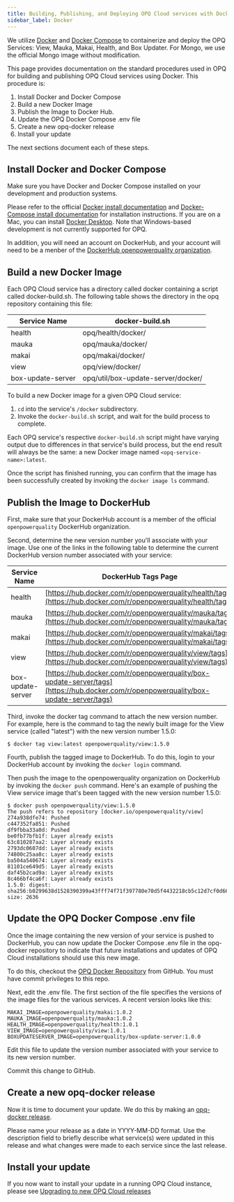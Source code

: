 ```yaml
---
title: Building, Publishing, and Deploying OPQ Cloud services with Docker
sidebar_label: Docker
---
```


We utilize [Docker](https://www.docker.com/) and [Docker Compose](https://docs.docker.com/compose/) to containerize and deploy the OPQ Services: View, Mauka, Makai, Health, and Box Updater.  For Mongo, we use the official Mongo image without modification.  

This page provides documentation on the standard procedures used in OPQ for building and publishing OPQ Cloud services using Docker. This procedure is:

  1. Install Docker and Docker Compose
  2. Build a new Docker Image
  3. Publish the Image to Docker Hub.
  4. Update the OPQ Docker Compose .env file
  5. Create a new opq-docker release
  6. Install your update

The next sections document each of these steps. 

## Install Docker and Docker Compose

Make sure you have Docker and Docker Compose installed on your development and production systems.

Please refer to the official [Docker install documentation](https://docs.docker.com/install/) and [Docker-Compose install documentation](https://docs.docker.com/compose/install/) for installation instructions.  If you are on a Mac, you can install [Docker Desktop](https://www.docker.com/products/docker-desktop).  Note that Windows-based development is not currently supported for OPQ.  

In addition, you will need an account on DockerHub, and your account will need to be a menber of the [DockerHub openpowerquality organization](https://hub.docker.com/u/openpowerquality).

## Build a new Docker Image

Each OPQ Cloud service has a directory called docker containing a script called docker-build.sh. The following table shows the directory in the opq repository containing this file: 

| Service Name | docker-build.sh |
|---------|-----------------------|
| health  | opq/health/docker/  |
| mauka   | opq/mauka/docker/  |
| makai   | opq/makai/docker/  |
| view   | opq/view/docker/  |
| box-update-server    | opq/util/box-update-server/docker/  |

To build a new Docker image for a given OPQ Cloud service:

  1. `cd` into the service's `/docker` subdirectory.
  2. Invoke the `docker-build.sh` script, and wait for the build process to complete.

Each OPQ service's respective `docker-build.sh` script might have varying output due to differences in that service's build process, but the end result will always be the same: a new Docker image named `<opq-service-name>:latest`.

Once the script has finished running, you can confirm that the image has been successfully created by invoking the `docker image ls` command.

## Publish the Image to DockerHub

First, make sure that your DockerHub account is a member of the official `openpowerquality` DockerHub organization.

Second, determine the new version number you'll associate with your image.  Use one of the links in the following table to determine the current DockerHub version number associated with your service:

 | Service Name | DockerHub Tags Page |
 |---------|-----------------------|
 | health  | [https://hub.docker.com/r/openpowerquality/health/tags](https://hub.docker.com/r/openpowerquality/health/tags)  |
 | mauka   | [https://hub.docker.com/r/openpowerquality/mauka/tags](https://hub.docker.com/r/openpowerquality/mauka/tags) |
 | makai   | [https://hub.docker.com/r/openpowerquality/makai/tags](https://hub.docker.com/r/openpowerquality/makai/tags)  |
 | view   | [https://hub.docker.com/r/openpowerquality/view/tags](https://hub.docker.com/r/openpowerquality/view/tags)  |
 | box-update-server    | [https://hub.docker.com/r/openpowerquality/box-update-server/tags](https://hub.docker.com/r/openpowerquality/box-update-server/tags)  |
 
 Third, invoke the docker tag command to attach the new version number. For example, here is the command to tag the newly built image for the View service (called "latest") with the new version number 1.5.0:
 
 ```shell
 $ docker tag view:latest openpowerquality/view:1.5.0
 ``` 
 
 Fourth, publish the tagged image to DockerHub. To do this, login to your DockerHub account by invoking the `docker login` command.
 
 Then push the image to the openpowerquality organization on DockerHub by invoking the `docker push` command. Here's an example of pushing the View service image that's been tagged with the new version number 1.5.0:
 
 ```shell
 $ docker push openpowerquality/view:1.5.0
 The push refers to repository [docker.io/openpowerquality/view]
 274a938dfe74: Pushed
 c447352fa851: Pushed
 df9fbba33a0d: Pushed
 be0fb77bfb1f: Layer already exists
 63c810287aa2: Layer already exists
 2793dc0607dd: Layer already exists
 74800c25aa8c: Layer already exists
 ba504a540674: Layer already exists
 81101ce649d5: Layer already exists
 daf45b2cad9a: Layer already exists
 8c466bf4ca6f: Layer already exists
 1.5.0: digest: sha256:b0299638d1528390399a43fff74f71f397780e70d5f4432218cb5c12d7cf0d66 size: 2636
 ```
 
 ## Update the OPQ Docker Compose .env file
 
 Once the image containing the new version of your service is pushed to DockerHub, you can now update the Docker Compose .env file in the opq-docker repository to indicate that future installations and updates of OPQ Cloud installations should use this new image.
 
 To do this, checkout the  [OPQ Docker Repository](https://github.com/openpowerquality/opq-docker) from GitHub. You must have commit privileges to this repo. 
 
 Next, edit the .env file.  The first section of the file specifies the versions of the image files for the various services. A recent version looks like this:
 
 ```
MAKAI_IMAGE=openpowerquality/makai:1.0.2
MAUKA_IMAGE=openpowerquality/mauka:1.0.2
HEALTH_IMAGE=openpowerquality/health:1.0.1
VIEW_IMAGE=openpowerquality/view:1.0.1
BOXUPDATESERVER_IMAGE=openpowerquality/box-update-server:1.0.0
```

Edit this file to update the version number associated with your service to its new version number.

Commit this change to GitHub.

## Create a new opq-docker release

Now it is time to document your update. We do this by making an [opq-docker release](https://github.com/openpowerquality/opq-docker/releases). 

Please name your release as a date in YYYY-MM-DD format. Use the description field to briefly describe what service(s) were updated in this release and what changes were made to each service since the last release. 

## Install your update

If you now want to install your update in a running OPQ Cloud instance, please see [Upgrading to new OPQ Cloud releases](cloud-installation.html#upgrading-to-new-opq-cloud-releases)
